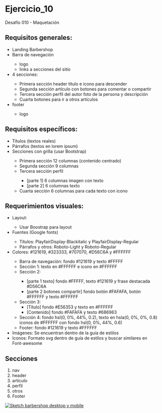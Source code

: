 # Ejercicio_10
Desafío 010 - Maquetación


<h2>Requisitos generales:</h2>
    <ul>
        <li>Landing Barbershop</li>
        <li>Barra de navegación</li>
            <ul>
                <li>logo</li>
                <li>links a secciones del sitio</li>
            </ul>
    	<li>4 secciones:</li>
            <ul>
        		<li>Primera sección header título e icono para descender</li>
        		<li>Segunda sección artículo con botones para comentar o compartir</li>
        		<li>Tercera sección perfil del autor foto de la persona y descripción</li>
        		<li>Cuarta botones para ir a otros artículos</li>
            </ul>
        <li>footer</li>
            <ul>
                <li>logo</li>
            </ul>
    </ul>

<h2>Requisitos específicos:</h2>
<ul>
    <li>Títulos (textos reales)</li>
	<li>Párrafos (textos en lorem ipsum)</li>
	<li>Secciones con grilla (usar Bootstrap)</li>
        <ul>
            <li>Primera sección 12 columnas (contenido centrado)</li>
            <li>Segunda sección 9 columnas </li>
            <li>Tercera sección perfil</li>
            <ul>
                <li>[parte 1] 6 columnas imagen con texto</li>
                <li>[parte 2] 6 columnas texto </li>
            </ul>
            <li>Cuarta sección 6 columnas para cada texto con icono</li>
        </ul>
</ul>
<h2>Requerimientos visuales:</h2>
<ul>
	<li> Layout:</li>
        <ul>
	       <li>Usar Boostrap para layout</li>
        </ul>
	<li>Fuentes (Google fonts)</li>
        <ul>
    		<li>Títulos: PlayfairDisplay-Blackitalic y PlayfairDisplay-Regular</li>
    		<li>Párrafos y otros: Roboto-Light y Roboto-Regular</li>
        </ul>
    <li>Colores: #121619, #323333, #707070, #D56C6A y #FFFFFF</li>
        <ul>
            <li>Barra de navegación: fondo #121619 y texto #FFFFF</li>
            <li>Sección 1: texto en #FFFFFF e icono en #FFFFFF</li>
            <li>Sección 2:</li>
                <ul>
                    <li>[parte 1 texto] fondo #FFFFF, texto #121619 y frase destacada #D56C6A</li>
                    <li>[parte 2 botones compartir] fondo botón #FAFAFA, botón #FFFFFF y texto #FFFFFF</li>
                </ul>
            <li>Sección 3:
                <ul>
                    <li>[Título] fondo #E56353 y texto en #FFFFFF</li>
                    <li>[Contenido] fondo #FAFAFA y texto #686963</li>
                </ul>
            <li>Sección 4: fondo hsl(0, 0%, 44%, 0.2), texto en hsla(0, 0%, 0%, 0.8) iconos de #FFFFFF con fondo hsl(0, 0%, 44%, 0.6) </li>
            <li>Footer: fondo #121619 y texto #FFFFFF</li>
        </ul>
    <li>Imágenes: Se encuentran dentro de la guía de estilos</li>
    <li>Iconos: Formato svg dentro de guía de estilos y buscar similares en Font-awesome </li>
</ul>

<h2>Secciones</h2>
<ol>
    <li>nav</li>
    <li>header</li>
    <li>articulo</li>
    <li>perfil</li>
    <li>otros</li>
    <li>Footer</li>
</ol>

<p><a target="_blank" rel="noopener noreferrer" href="/cindysc/Ejercicio_10/blob/master/img/barbershop_sketch.jpg"><img src="/cindysc/Ejercicio_10/raw/master/img/barbershop_sketch.jpg" alt="Sketch barbershop desktop y mobile" style="max-width:100%;"></a></p>
